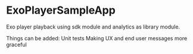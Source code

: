 # ExoPlayerSampleApp
Exo player playback using sdk module and analytics as library module.

Things can be added:
Unit tests
Making UX and end user messages more graceful
